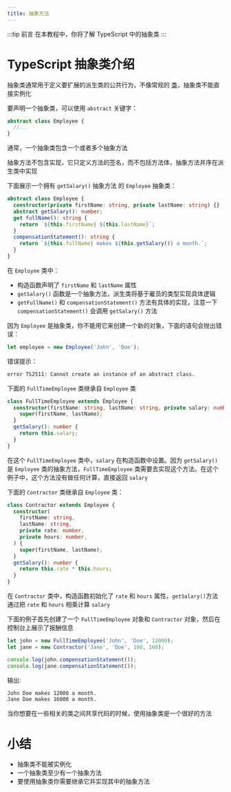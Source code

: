 ```yaml
---
title: 抽象方法
---
```


:::tip 前言
在本教程中，你将了解 TypeScript 中的抽象类
:::

# TypeScript 抽象类介绍

抽象类通常用于定义要扩展的派生类的公共行为，不像常规的 [类](/5-classes/1-class/)，抽象类不能直接实例化

要声明一个抽象类，可以使用 `abstract` 关键字：

```ts
abstract class Employee {
  //...
}
```

通常，一个抽象类包含一个或者多个抽象方法

抽象方法不包含实现，它只定义方法的签名，而不包括方法体，抽象方法并序在派生类中实现

下面展示一个拥有 `getSalary()` 抽象方法 的 `Employee` 抽象类：

```ts
abstract class Employee {
  constructor(private firstName: string, private lastName: string) {}
  abstract getSalary(): number;
  get fullName(): string {
    return `${this.firstName} ${this.lastName}`;
  }
  compensationStatement(): string {
    return `${this.fullName} makes ${this.getSalary()} a month.`;
  }
}
```

在 `Employee` 类中：

- 构造函数声明了 `firstName` 和 `lastName` 属性
- `getSalary()` 函数是一个抽象方法，派生类将基于雇员的类型实现具体逻辑
- `getFullName()` 和 `compensationStatement()` 方法有具体的实现，注意一下 `compensationStatement()` 会调用 `getSalary()` 方法

因为 `Employee` 是抽象类，你不能用它来创建一个新的对象，下面的语句会抛出错误：

```ts
let employee = new Employee('John', 'Doe');
```

错误提示：

```sh
error TS2511: Cannot create an instance of an abstract class.
```

下面的 `FullTimeEmployee` 类继承自 `Employee` 类

```ts
class FullTimeEmployee extends Employee {
  constructor(firstName: string, lastName: string, private salary: number) {
    super(firstName, lastName);
  }
  getSalary(): number {
    return this.salary;
  }
}
```

在这个 `FullTimeEmployee` 类中，`salary` 在构造函数中设置。因为 `getSalary()` 是 `Employee` 类的抽象方法，`FullTimeEmployee` 类需要去实现这个方法。在这个例子中，这个方法没有做任何计算，直接返回 `salary`

下面的 `Contractor` 类继承自 `Employee` 类：

```ts
class Contractor extends Employee {
  constructor(
    firstName: string,
    lastName: string,
    private rate: number,
    private hours: number,
  ) {
    super(firstName, lastName);
  }
  getSalary(): number {
    return this.rate * this.hours;
  }
}
```

在 `Contractor` 类中，构造函数初始化了 `rate` 和 `hours` 属性，`getSalary()`方法通过把 `rate` 和 `hours` 相乘计算 `salary`

下面的例子首先创建了一个 `FullTimeEmployee` 对象和 `Contractor` 对象，然后在控制台上展示了报酬信息

```ts
let john = new FullTimeEmployee('John', 'Doe', 12000);
let jane = new Contractor('Jane', 'Doe', 100, 160);

console.log(john.compensationStatement());
console.log(jane.compensationStatement());
```

输出:

```sh
John Doe makes 12000 a month.
Jane Doe makes 16000 a month.
```

当你想要在一些相关的类之间共享代码的时候，使用抽象类是一个很好的方法

# 小结

- 抽象类不能被实例化
- 一个抽象类至少有一个抽象方法
- 要使用抽象类你需要继承它并实现其中的抽象方法
